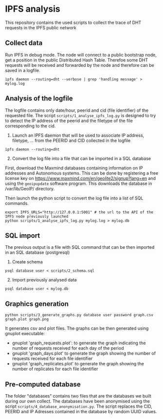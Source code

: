 # IPFS analysis

This repository contains the used scripts to collect the trace of DHT requests in the IPFS public network

## Collect data

Run IPFS in debug mode.
The node will connect to a public bootstrap node, get a position in the public Distributed Hash Table.
Therefoe some DHT requests will be received and forwarded by the node and therefore can be saved in a logfile.

```
ìpfs daemon --routing=dht --verbose | grep 'handling message' > mylog.log 
```



## Analysis of the logfile

The logfile contains only date/hour, peerid and cid (file identifier) of the requested file.
The script `scripts/1_analyse_ipfs_log.py` is designed to try to detect the IP address of the peerid and the filetype of the file corresponding to the cid.


1. Launch an IPFS daemon that will be used to associate IP address, filetype, ... from the PEERID and CID collected in the logfile
```
ìpfs daemon --routing=dht
```

2. Convert the log file into a file that can be imported in a SQL database

First, download the Maxmind databases containing information on IP addresses and Autonomous systems.
This can be done by registering a free license key on https://www.maxmind.com/en/geolite2/signup?lang=en and using the ``geoipupdate`` software program. This downloads the database in /var/lib/GeoIP/ directory.


Then launch the python script to convert the log file into a list of SQL commands.
```
export IPFS_URLS="http://127.0.0.1:5001" # the url to the API of the IPFS node previously launched
python scripts/1_analyse_ipfs_log.py mylog.log > mylog.db
```

## SQL import

The previous output is a file with SQL command that can be then imported in an SQL database (postgresql)

1. Create schema

```
psql database user < scripts/2_schema.sql
```

2. Import previously analysed data
```
psql database user < mylog.db
```

## Graphics generation

```
python scripts/3_generate_graphs.py database user password graph.csv graph.plot graph.png
```

It generates csv and plot files. The graphs can be then generated using gnuplot executable:

 - gnuplot 'graph_requests.plot': to generate the graph indicating the number of requests received for each day of the period
 - gnuplot 'graph_days.plot' to generate the graph showing the number of requests received for each file identifier
 - gnuplot 'graph_replicates.plot' to generate the graph showing the number of replicates for each file identifier


## Pre-computed database

The folder "databases" contains two files that are the databases we built during our own collect.
The databases have been anonymised using the script `scripts/4_database_anonymisation.py`. The script replaces the CID, PEERID and IP Adresses contained in the database by random UUID values.

